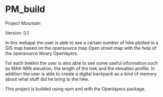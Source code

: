 # PM_build
Project Mountain

Version: 0.1

In this webapp the user is able to see a certain number of hike plotted in a GIS map based on the opensource map Open street map with the help of the opensource library Openlayers.

For each trekkin the user is also able to see some useful information such as MAX-MIN elevation, the length of the trek and the elevation profile.
In addition the user is able to create a digital backpack as a kind of memory about what stuff did he bring to the hike.

This project is builded using npm and with the Openlayers package.
